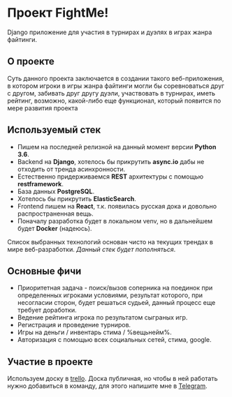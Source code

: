# Проект FightMe!

Django приложение для участия в турнирах и дуэлях в играх жанра файтинги. 

## О проекте

Суть данного проекта заключается в создании такого веб-приложения,
 в котором игроки в игры жанра файтинги могли бы соревноваться друг
 с другом, забивать друг другу дуэли, участвовать в турнирах, иметь 
 рейтинг, возможно, какой-либо еще функционал, который появится по мере
 развития проекта
 
## Используемый стек
+ Пишем на последней релизной на данный момент версии **Python 3.6**.
+ Backend на **Django**, хотелось бы прикрутить **async.io** дабы 
не отходить от тренда асинхронности.
+ Естественно придерживаемся **REST** архитектуры с помощью **restframework**.
+ База данных **PostgreSQL**.
+ Хотелось бы прикрутить **ElasticSearch**.
+ Frontend пишем на **React**, т.к. появилась русская дока и довольно распространенная вещь.
+ Поначалу разработка будет в локальном venv, но в дальнейшем будет 
**Docker** (надеюсь).

Список выбранных технологий основан чисто на текущих трендах в мире веб-разработки. 
*Данный стек будет пополняться*.

## Основные фичи
+ Приоритетная задача - поиск/вызов соперника на поединок при определенных игроками условиями,
 результат которого, при несогласии сторон, будет решаться судьей, данный процесс еще требует доработки.
+ Ведение рейтинга игрока по результатом сыграных игр.
+ Регистрация и проведение турниров.
+ Игры на деньги / инвентарь стима / %вещьнейм%.
+ Авторизация с помощью всех социальных сетей, стима, google.

## Участие в проекте
Используем доску в [trello](https://trello.com/b/mf1f92L4). Доска публичная, 
но чтобы в ней работать нужно добавиться в команду, для этого напишите
мне в [Telegram](https://t.me/murakami2).